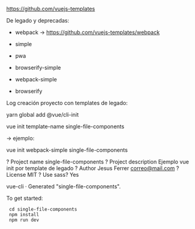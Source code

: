 https://github.com/vuejs-templates

De legado y deprecadas:

- webpack -> https://github.com/vuejs-templates/webpack

- simple

- pwa

- browserify-simple

- webpack-simple

- browserify

Log creación proyecto con templates de legado:

yarn global add @vue/cli-init

vue init template-name single-file-components

-> ejemplo:

vue init webpack-simple single-file-components

? Project name single-file-components
? Project description Ejemplo vue init por template de legado
? Author Jesus Ferrer <correo@mail.com>
? License MIT
? Use sass? Yes

   vue-cli · Generated "single-file-components".

   To get started:
   
     cd single-file-components
     npm install
     npm run dev